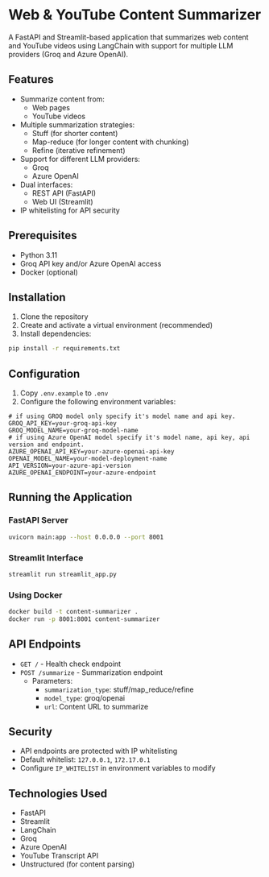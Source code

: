 # Web & YouTube Content Summarizer

A FastAPI and Streamlit-based application that summarizes web content and YouTube videos using LangChain with support for multiple LLM providers (Groq and Azure OpenAI).

## Features

- Summarize content from:
  - Web pages
  - YouTube videos
- Multiple summarization strategies:
  - Stuff (for shorter content)
  - Map-reduce (for longer content with chunking)
  - Refine (iterative refinement)
- Support for different LLM providers:
  - Groq
  - Azure OpenAI
- Dual interfaces:
  - REST API (FastAPI)
  - Web UI (Streamlit)
- IP whitelisting for API security

## Prerequisites

- Python 3.11
- Groq API key and/or Azure OpenAI access
- Docker (optional)

## Installation

1. Clone the repository
2. Create and activate a virtual environment (recommended)
3. Install dependencies:
```bash
pip install -r requirements.txt
```

## Configuration

1. Copy `.env.example` to `.env`
2. Configure the following environment variables:
```
# if using GROQ model only specify it's model name and api key.
GROQ_API_KEY=your-groq-api-key
GROQ_MODEL_NAME=your-groq-model-name
# if using Azure OpenAI model specify it's model name, api key, api version and endpoint.
AZURE_OPENAI_API_KEY=your-azure-openai-api-key
OPENAI_MODEL_NAME=your-model-deployment-name
API_VERSION=your-azure-api-version
AZURE_OPENAI_ENDPOINT=your-azure-endpoint
```

## Running the Application

### FastAPI Server

```bash
uvicorn main:app --host 0.0.0.0 --port 8001
```

### Streamlit Interface

```bash
streamlit run streamlit_app.py
```

### Using Docker

```bash
docker build -t content-summarizer .
docker run -p 8001:8001 content-summarizer
```

## API Endpoints

- `GET /` - Health check endpoint
- `POST /summarize` - Summarization endpoint
  - Parameters:
    - `summarization_type`: stuff/map_reduce/refine
    - `model_type`: groq/openai
    - `url`: Content URL to summarize

## Security

- API endpoints are protected with IP whitelisting
- Default whitelist: `127.0.0.1`, `172.17.0.1`
- Configure `IP_WHITELIST` in environment variables to modify


## Technologies Used

- FastAPI
- Streamlit
- LangChain
- Groq
- Azure OpenAI
- YouTube Transcript API
- Unstructured (for content parsing)